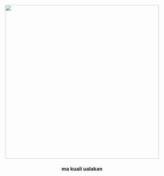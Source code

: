 <div align="center">
  <img src="https://www.mexicolore.co.uk/images-3/308_04_2.jpg" width="500px">
  <h3>ma kuali ualakan</h3>
<div>

